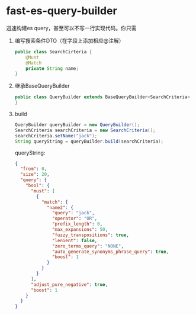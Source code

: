 # fast-es-query-builder
迅速构建es query，甚至可以不写一行实现代码。你只需

1. 编写搜索条件DTO（在字段上添加相应@注解）

   ```java
   public class SearchCirteria {
       @Must
       @Match
       private String name;
   }
   ```

2. 继承BaseQueryBuilder

   ```java
   public class QueryBuilder extends BaseQueryBuilder<SearchCriteria> {
   }
   ```

3. build

   ```java
   QueryBuilder queryBuilder = new QueryBuilder();
   SearchCriteria searchCriteria = new SearchCriteria();
   searchCriteria.setName("jack");
   String queryString = queryBuilder.build(searchCriteria);
   ```

   queryString: 

   ```json
   {
     "from": 0,
     "size": 20,
     "query": {
       "bool": {
         "must": [
           {
             "match": {
               "name2": {
                 "query": "jack",
                 "operator": "OR",
                 "prefix_length": 0,
                 "max_expansions": 50,
                 "fuzzy_transpositions": true,
                 "lenient": false,
                 "zero_terms_query": "NONE",
                 "auto_generate_synonyms_phrase_query": true,
                 "boost": 1
               }
             }
           }
         ],
         "adjust_pure_negative": true,
         "boost": 1
       }
     }
   }
   ```
